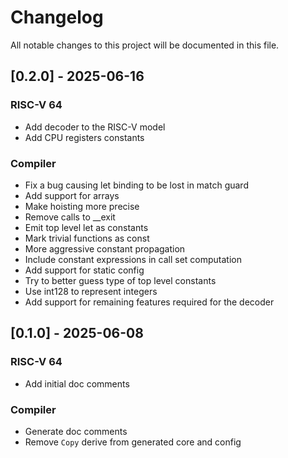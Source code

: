 # Changelog

All notable changes to this project will be documented in this file.

## [0.2.0] - 2025-06-16

### RISC-V 64

- Add decoder to the RISC-V model
- Add CPU registers constants

### Compiler

- Fix a bug causing let binding to be lost in match guard
- Add support for arrays
- Make hoisting more precise
- Remove calls to __exit
- Emit top level let as constants
- Mark trivial functions as const
- More aggressive constant propagation
- Include constant expressions in call set computation
- Add support for static config
- Try to better guess type of top level constants
- Use int128 to represent integers
- Add support for remaining features required for the decoder

## [0.1.0] - 2025-06-08

### RISC-V 64

- Add initial doc comments

### Compiler

- Generate doc comments
- Remove `Copy` derive from generated core and config

<!-- generated by git-cliff -->
